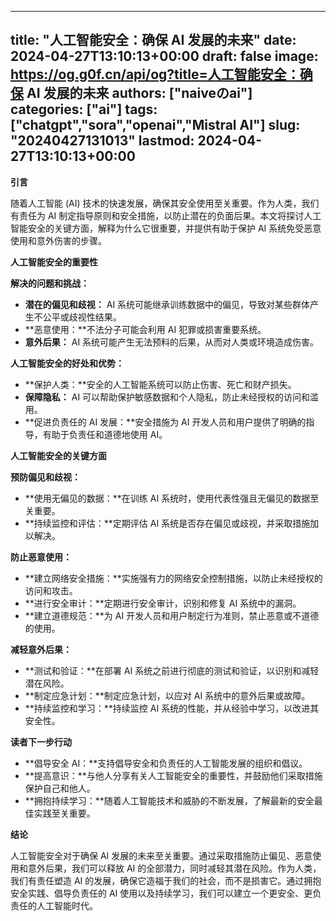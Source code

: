 
---
title: "人工智能安全：确保 AI 发展的未来"
date: 2024-04-27T13:10:13+00:00
draft: false
image: https://og.g0f.cn/api/og?title=人工智能安全：确保 AI 发展的未来
authors: ["naiveのai"]
categories: ["ai"]
tags: ["chatgpt","sora","openai","Mistral AI"]
slug: "20240427131013"
lastmod: 2024-04-27T13:10:13+00:00
---
**引言**

随着人工智能 (AI) 技术的快速发展，确保其安全使用至关重要。作为人类，我们有责任为 AI 制定指导原则和安全措施，以防止潜在的负面后果。本文将探讨人工智能安全的关键方面，解释为什么它很重要，并提供有助于保护 AI 系统免受恶意使用和意外伤害的步骤。

**人工智能安全的重要性**

**解决的问题和挑战：**

* **潜在的偏见和歧视：** AI 系统可能继承训练数据中的偏见，导致对某些群体产生不公平或歧视性结果。
* **恶意使用：**不法分子可能会利用 AI 犯罪或损害重要系统。
* **意外后果：** AI 系统可能产生无法预料的后果，从而对人类或环境造成伤害。

**人工智能安全的好处和优势：**

* **保护人类：**安全的人工智能系统可以防止伤害、死亡和财产损失。
* **保障隐私：** AI 可以帮助保护敏感数据和个人隐私，防止未经授权的访问和滥用。
* **促进负责任的 AI 发展：**安全措施为 AI 开发人员和用户提供了明确的指导，有助于负责任和道德地使用 AI。

**人工智能安全的关键方面**

**预防偏见和歧视：**

* **使用无偏见的数据：**在训练 AI 系统时，使用代表性强且无偏见的数据至关重要。
* **持续监控和评估：**定期评估 AI 系统是否存在偏见或歧视，并采取措施加以解决。

**防止恶意使用：**

* **建立网络安全措施：**实施强有力的网络安全控制措施，以防止未经授权的访问和攻击。
* **进行安全审计：**定期进行安全审计，识别和修复 AI 系统中的漏洞。
* **建立道德规范：**为 AI 开发人员和用户制定行为准则，禁止恶意或不道德的使用。

**减轻意外后果：**

* **测试和验证：**在部署 AI 系统之前进行彻底的测试和验证，以识别和减轻潜在风险。
* **制定应急计划：**制定应急计划，以应对 AI 系统中的意外后果或故障。
* **持续监控和学习：**持续监控 AI 系统的性能，并从经验中学习，以改进其安全性。

**读者下一步行动**

* **倡导安全 AI：**支持倡导安全和负责任的人工智能发展的组织和倡议。
* **提高意识：**与他人分享有关人工智能安全的重要性，并鼓励他们采取措施保护自己和他人。
* **拥抱持续学习：**随着人工智能技术和威胁的不断发展，了解最新的安全最佳实践至关重要。

**结论**

人工智能安全对于确保 AI 发展的未来至关重要。通过采取措施防止偏见、恶意使用和意外后果，我们可以释放 AI 的全部潜力，同时减轻其潜在风险。作为人类，我们有责任塑造 AI 的发展，确保它造福于我们的社会，而不是损害它。通过拥抱安全实践、倡导负责任的 AI 使用以及持续学习，我们可以建立一个更安全、更负责任的人工智能时代。